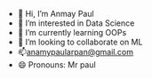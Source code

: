 - 👋 Hi, I’m Anmay Paul
- 👀 I’m interested in Data Science
- 🌱 I’m currently learning OOPs
- 💞️ I’m looking to collaborate on ML
- 📫anamypaularpan@gmail.com
- 😄 Pronouns: Mr paul

<!---
anmay-paul6/anmay-paul6 is a ✨ special ✨ repository because its `README.md` (this file) appears on your GitHub profile.
You can click the Preview link to take a look at your changes.
--->
